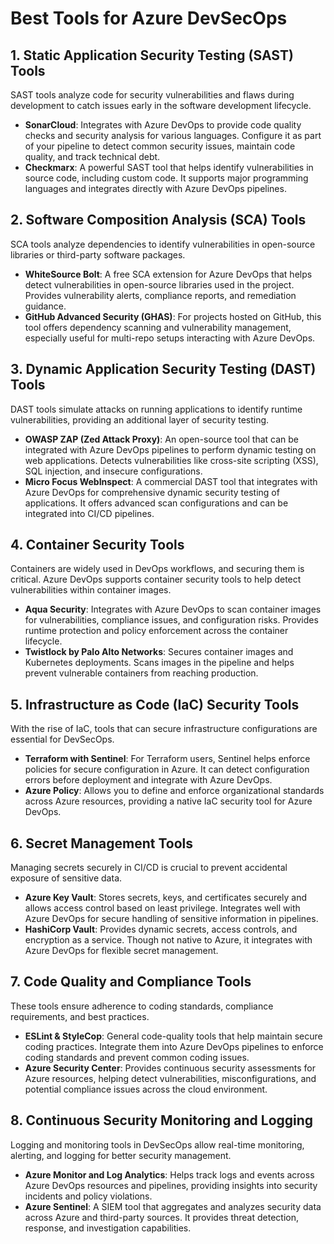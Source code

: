 # Best Tools for Azure DevSecOps

## 1. Static Application Security Testing (SAST) Tools
SAST tools analyze code for security vulnerabilities and flaws during development to catch issues early in the software development lifecycle.

- **SonarCloud**: Integrates with Azure DevOps to provide code quality checks and security analysis for various languages. Configure it as part of your pipeline to detect common security issues, maintain code quality, and track technical debt.
- **Checkmarx**: A powerful SAST tool that helps identify vulnerabilities in source code, including custom code. It supports major programming languages and integrates directly with Azure DevOps pipelines.

## 2. Software Composition Analysis (SCA) Tools
SCA tools analyze dependencies to identify vulnerabilities in open-source libraries or third-party software packages.

- **WhiteSource Bolt**: A free SCA extension for Azure DevOps that helps detect vulnerabilities in open-source libraries used in the project. Provides vulnerability alerts, compliance reports, and remediation guidance.
- **GitHub Advanced Security (GHAS)**: For projects hosted on GitHub, this tool offers dependency scanning and vulnerability management, especially useful for multi-repo setups interacting with Azure DevOps.

## 3. Dynamic Application Security Testing (DAST) Tools
DAST tools simulate attacks on running applications to identify runtime vulnerabilities, providing an additional layer of security testing.

- **OWASP ZAP (Zed Attack Proxy)**: An open-source tool that can be integrated with Azure DevOps pipelines to perform dynamic testing on web applications. Detects vulnerabilities like cross-site scripting (XSS), SQL injection, and insecure configurations.
- **Micro Focus WebInspect**: A commercial DAST tool that integrates with Azure DevOps for comprehensive dynamic security testing of applications. It offers advanced scan configurations and can be integrated into CI/CD pipelines.

## 4. Container Security Tools
Containers are widely used in DevOps workflows, and securing them is critical. Azure DevOps supports container security tools to help detect vulnerabilities within container images.

- **Aqua Security**: Integrates with Azure DevOps to scan container images for vulnerabilities, compliance issues, and configuration risks. Provides runtime protection and policy enforcement across the container lifecycle.
- **Twistlock by Palo Alto Networks**: Secures container images and Kubernetes deployments. Scans images in the pipeline and helps prevent vulnerable containers from reaching production.

## 5. Infrastructure as Code (IaC) Security Tools
With the rise of IaC, tools that can secure infrastructure configurations are essential for DevSecOps.

- **Terraform with Sentinel**: For Terraform users, Sentinel helps enforce policies for secure configuration in Azure. It can detect configuration errors before deployment and integrate with Azure DevOps.
- **Azure Policy**: Allows you to define and enforce organizational standards across Azure resources, providing a native IaC security tool for Azure DevOps.

## 6. Secret Management Tools
Managing secrets securely in CI/CD is crucial to prevent accidental exposure of sensitive data.

- **Azure Key Vault**: Stores secrets, keys, and certificates securely and allows access control based on least privilege. Integrates well with Azure DevOps for secure handling of sensitive information in pipelines.
- **HashiCorp Vault**: Provides dynamic secrets, access controls, and encryption as a service. Though not native to Azure, it integrates with Azure DevOps for flexible secret management.

## 7. Code Quality and Compliance Tools
These tools ensure adherence to coding standards, compliance requirements, and best practices.

- **ESLint & StyleCop**: General code-quality tools that help maintain secure coding practices. Integrate them into Azure DevOps pipelines to enforce coding standards and prevent common coding issues.
- **Azure Security Center**: Provides continuous security assessments for Azure resources, helping detect vulnerabilities, misconfigurations, and potential compliance issues across the cloud environment.

## 8. Continuous Security Monitoring and Logging
Logging and monitoring tools in DevSecOps allow real-time monitoring, alerting, and logging for better security management.

- **Azure Monitor and Log Analytics**: Helps track logs and events across Azure DevOps resources and pipelines, providing insights into security incidents and policy violations.
- **Azure Sentinel**: A SIEM tool that aggregates and analyzes security data across Azure and third-party sources. It provides threat detection, response, and investigation capabilities.
